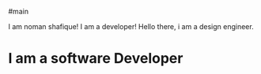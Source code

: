 #main

I am noman shafique!
I am a developer!
Hello there, i am a design engineer.
<h1>I am a software Developer</h1>
